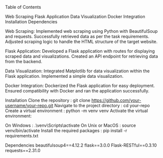 Table of Contents

Web Scraping
Flask Application
Data Visualization
Docker Integration
Installation
Dependencies

Web Scraping:
Implemented web scraping using Python with BeautifulSoup and requests.
Successfully retrieved data as per the task requirements.
Adjusted scraping logic to handle the HTML structure of the target website.

Flask Application:
Developed a Flask application with routes for displaying scraped data and visualizations.
Created an API endpoint for retrieving data from the backend.

Data Visualization:
Integrated Matplotlib for data visualization within the Flask application.
Implemented a simple data visualization.

Docker Integration:
Dockerized the Flask application for easy deployment.
Ensured compatibility with Docker and ran the application successfully.

Installation
Clone the repository : git clone https://github.com/your-username/your-repo.git
Navigate to the project directory : cd your-repo
Create a virtual environment : python -m venv venv
Activate the virtual environment:

On Windows : .\venv\Scripts\activate
On Unix or MacOS : source venv/bin/activate
Install the required packages : pip install -r requirements.txt

Dependencies
beautifulsoup4==4.12.2
flask==3.0.0
Flask-RESTful==0.3.10
requests==2.31.0

